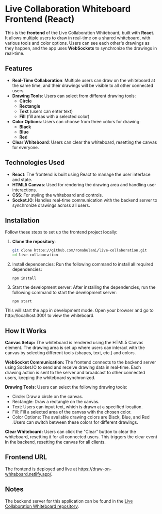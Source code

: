 # Live Collaboration Whiteboard Frontend (React)

This is the **frontend** of the Live Collaboration Whiteboard, built with **React**. It allows multiple users to draw in real-time on a shared whiteboard, with various tools and color options. Users can see each other's drawings as they happen, and the app uses **WebSockets** to synchronize the drawings in real-time.

## Features

- **Real-Time Collaboration**: Multiple users can draw on the whiteboard at the same time, and their drawings will be visible to all other connected users.
- **Drawing Tools**: Users can select from different drawing tools:
  - **Circle**
  - **Rectangle**
  - **Text** (users can enter text)
  - **Fill** (fill areas with a selected color)
- **Color Options**: Users can choose from three colors for drawing:
  - **Black**
  - **Blue**
  - **Red**
- **Clear Whiteboard**: Users can clear the whiteboard, resetting the canvas for everyone.

## Technologies Used

- **React**: The frontend is built using React to manage the user interface and state.
- **HTML5 Canvas**: Used for rendering the drawing area and handling user interactions.
- **CSS**: For styling the whiteboard and controls.
- **Socket.IO**: Handles real-time communication with the backend server to synchronize drawings across all users.

## Installation

Follow these steps to set up the frontend project locally:

1. **Clone the repository**:

   ```bash
   git clone https://github.com/romabulani/live-collaboration.git
   cd live-collaboration
2. Install dependencies:
    Run the following command to install all required dependencies:
    ```
    npm install
    ```
3. Start the development server:
    After installing the dependencies, run the following command to start the development server:

    ```
    npm start
    ```

This will start the app in development mode. Open your browser and go to http://localhost:3001 to view the whiteboard.

## How It Works
**Canvas Setup:** The whiteboard is rendered using the HTML5 Canvas element. The drawing area is set up where users can interact with the canvas by selecting different tools (shapes, text, etc.) and colors.

**WebSocket Communication:** The frontend connects to the backend server using Socket.IO to send and receive drawing data in real-time. Each drawing action is sent to the server and broadcast to other connected users, keeping the whiteboard synchronized.

**Drawing Tools:** Users can select the following drawing tools:
- Circle: Draw a circle on the canvas.
- Rectangle: Draw a rectangle on the canvas.
- Text: Users can input text, which is drawn at a specified location.
- Fill: Fill a selected area of the canvas with the chosen color.
- Color Options: The available drawing colors are Black, Blue, and Red .Users can switch between these colors for different drawings.
  
**Clear Whiteboard:** Users can click the "Clear" button to clear the whiteboard, resetting it for all connected users. This triggers the clear event in the backend, resetting the canvas for all clients.

## Frontend URL
The frontend is deployed and live at https://draw-on-whiteboard.netlify.app/.

## Notes
The backend server for this application can be found in the [Live Collaboration Whiteboard repository](https://github.com/romabulani/live-collaboration-whiteboard).